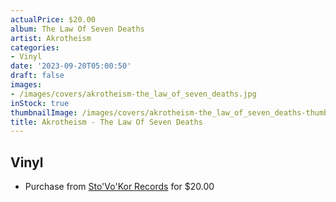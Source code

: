 ```yaml
---
actualPrice: $20.00
album: The Law Of Seven Deaths
artist: Akrotheism
categories:
- Vinyl
date: '2023-09-20T05:00:50'
draft: false
images:
- /images/covers/akrotheism-the_law_of_seven_deaths.jpg
inStock: true
thumbnailImage: /images/covers/akrotheism-the_law_of_seven_deaths-thumb.jpg
title: Akrotheism - The Law Of Seven Deaths
---
```


## Vinyl
* Purchase from [Sto'Vo'Kor Records](https://stovokor-records.com/products/akrotheism-the-law-of-seven-deaths) for $20.00
